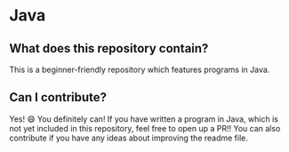 # Java
## What does this repository contain?
This is a beginner-friendly repository which features programs in Java.

## Can I contribute?
Yes! :smile: You definitely can! If you have written a program in Java, which is not yet included in this repository, feel free to open up a PR!!
You can also contribute if you have any ideas about improving the readme file.
